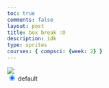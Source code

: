 ```yaml
---
toc: true
comments: false
layout: post
title: box break :O
description: idk
type: sprites
courses: { compsci: {week: 2} }
---
```


<body>
    <div>
        <canvas id="spriteContainer"> <!-- Within the base div is a canvas. An HTML canvas is used only for graphics. It allows the user to access some basic functions related to the image created on the canvas (including animation) -->
            <img id="box" src="{{site.baseurl}}/images/boxBreak.png"> 
        </canvas>
        <div id="controls"> <!--basic radio buttons which can be used to check whether each individual animaiton works -->
            <input type="radio" name="animation" id="default" checked>
            <label for="default">default</label><br>
        </div>
    </div>
</body>

<script>
    // start on page load
    window.addEventListener('load', function () {
        const canvas = document.getElementById('spriteContainer');
        const ctx = canvas.getContext('2d');
        const SPRITE_WIDTH = 102.3;  // matches sprite pixel width
        const SPRITE_HEIGHT = 115; // matches sprite pixel height
        const FRAME_LIMIT = 5; // matches number of frames per sprite row, this code assume each row is same
       // const FRAME_RATE = 4;  // Change this value to adjust the frame rate (frames per second)
        const SCALE_FACTOR = 3;  // control size of sprite on canvas
        const DESIRED_FRAME_RATE = 4; // 1 frames per second
        const FRAME_INTERVAL = 1000 / DESIRED_FRAME_RATE;

        canvas.width = SPRITE_WIDTH * SCALE_FACTOR;
        canvas.height = SPRITE_HEIGHT * SCALE_FACTOR;

        class Cat {
            constructor() {
                this.image = document.getElementById("box");
                this.x = 0;
                this.y = 0;
                this.minFrame = 0;
                this.frameY = 0;
                this.frameX = 0;
                this.maxFrame = FRAME_LIMIT;
                this.frameX = 0;
                this.frameY = 0;
            }

            // draw object
            draw(context) {
                context.drawImage(
                    this.image,
                    this.frameX * SPRITE_WIDTH,
                    this.frameY * SPRITE_HEIGHT,
                    SPRITE_WIDTH,
                    SPRITE_HEIGHT,
                    this.x,
                    this.y,
                    canvas.width,
                    canvas.height
                );
            }

            // update frameX of object
            update() {
                if (this.frameX < this.maxFrame) {
                    this.frameX++;
                } else {
                    this.frameX = 0;
                }
            }
        }

        // object
        const cat = new Cat();

        // update frameY of object, action from idle, bark, walk radio control
        const controls = document.getElementById('controls');
        controls.addEventListener('click', function (event) {
            if (event.target.tagName === 'INPUT') {
                const selectedAnimation = event.target.id;
                switch (selectedAnimation) {
                    case 'defult':
                        cat.frameY = 5;
                        break;
                }
            }
        });

        let lastTimestamp = 0;

        // Animation recursive control function
        function animate(timestamp) {
            const deltaTime = timestamp - lastTimestamp;
            if (deltaTime >= FRAME_INTERVAL) {
                // Clears the canvas to remove the previous frame.
                ctx.clearRect(0, 0, canvas.width, canvas.height);

                // Draws the current frame of the sprite.
                cat.draw(ctx);

                // Updates the `frameX` property to prepare for the next frame in the sprite sheet.
                cat.update();

                lastTimestamp = timestamp;
                }
        
                // Uses `requestAnimationFrame` to synchronize the animation loop with the display's refresh rate,
            // ensuring smooth visuals.
            requestAnimationFrame(animate);
        }

        // run 1st animate
        animate();
    });
</script>